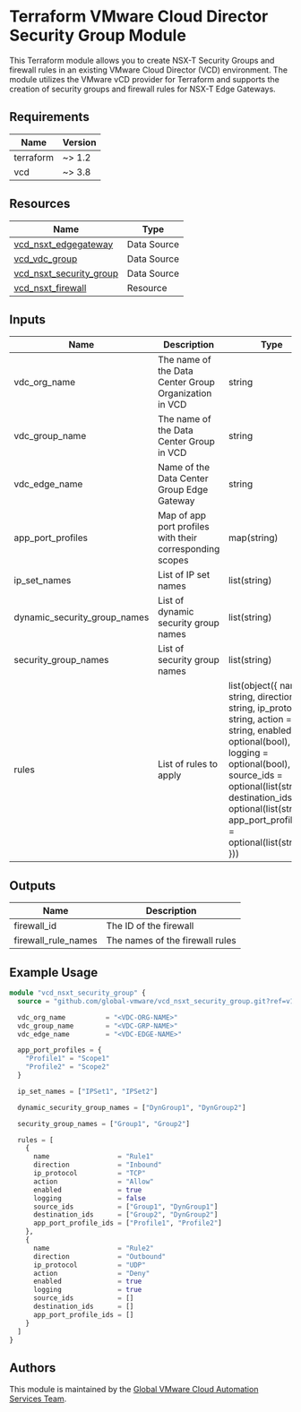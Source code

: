 # Terraform VMware Cloud Director Security Group Module

This Terraform module allows you to create NSX-T Security Groups and firewall rules in an existing VMware Cloud Director (VCD) environment. The module utilizes the VMware vCD provider for Terraform and supports the creation of security groups and firewall rules for NSX-T Edge Gateways.

## Requirements

| Name | Version |
|------|---------|
| terraform | ~> 1.2 |
| vcd | ~> 3.8 |

## Resources

| Name                                                                 | Type         |
|----------------------------------------------------------------------|--------------|
| [vcd_nsxt_edgegateway](https://registry.terraform.io/providers/vmware/vcd/latest/docs/data-sources/nsxt_edgegateway) | Data Source |
| [vcd_vdc_group](https://registry.terraform.io/providers/vmware/vcd/latest/docs/data-sources/vdc_group)| Data Source |
| [vcd_nsxt_security_group](https://registry.terraform.io/providers/vmware/vcd/latest/docs/resources/nsxt_security_group) | Data Source |
| [vcd_nsxt_firewall](https://registry.terraform.io/providers/vmware/vcd/latest/docs/resources/nsxt_firewall) | Resource |

## Inputs

| Name | Description | Type | Default | Required |
|------|-------------|------|---------|----------|
| vdc_org_name | The name of the Data Center Group Organization in VCD | string | - | yes |
| vdc_group_name | The name of the Data Center Group in VCD | string | - | yes |
| vdc_edge_name | Name of the Data Center Group Edge Gateway | string | - | yes |
| app_port_profiles | Map of app port profiles with their corresponding scopes | map(string) | {} | no |
| ip_set_names | List of IP set names | list(string) | [] | no |
| dynamic_security_group_names | List of dynamic security group names | list(string) | [] | no |
| security_group_names | List of security group names | list(string) | [] | no |
| rules | List of rules to apply | list(object({ name = string, direction = string, ip_protocol = string, action = string, enabled = optional(bool), logging = optional(bool), source_ids = optional(list(string)), destination_ids = optional(list(string)), app_port_profile_ids = optional(list(string)) })) | [] | no |

## Outputs

| Name | Description |
|------|-------------|
| firewall_id | The ID of the firewall |
| firewall_rule_names | The names of the firewall rules |

## Example Usage

```terraform
module "vcd_nsxt_security_group" {
  source = "github.com/global-vmware/vcd_nsxt_security_group.git?ref=v1.2.0"

  vdc_org_name          = "<VDC-ORG-NAME>"
  vdc_group_name        = "<VDC-GRP-NAME>"
  vdc_edge_name         = "<VDC-EDGE-NAME>"

  app_port_profiles = {
    "Profile1" = "Scope1"
    "Profile2" = "Scope2"
  }

  ip_set_names = ["IPSet1", "IPSet2"]

  dynamic_security_group_names = ["DynGroup1", "DynGroup2"]

  security_group_names = ["Group1", "Group2"]

  rules = [
    {
      name                 = "Rule1"
      direction            = "Inbound"
      ip_protocol          = "TCP"
      action               = "Allow"
      enabled              = true
      logging              = false
      source_ids           = ["Group1", "DynGroup1"]
      destination_ids      = ["Group2", "DynGroup2"]
      app_port_profile_ids = ["Profile1", "Profile2"]
    },
    {
      name                 = "Rule2"
      direction            = "Outbound"
      ip_protocol          = "UDP"
      action               = "Deny"
      enabled              = true
      logging              = true
      source_ids           = []
      destination_ids      = []
      app_port_profile_ids = []
    }
  ]
}
```

## Authors

This module is maintained by the [Global VMware Cloud Automation Services Team](https://github.com/global-vmware).